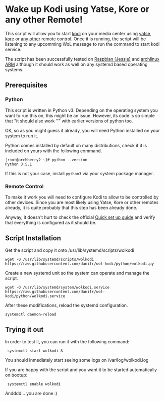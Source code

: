 # Wake up Kodi using Yatse, Kore or any other Remote!
This script will allow you to start [kodi](http://kodi.tv/about/) on your media center using [yatse](http://yatse.tv/redmine/projects/yatse), [kore](http://kodi.wiki/view/Kore) or [any other](http://kodi.wiki/view/Official_Kodi_Remote/iOS) remote control. Once it is running, the script will be listening to any upcomming WoL message to run the command to start kodi service.

The script has been successfully tested on [Raspbian (Jessie)](https://www.raspberrypi.org/downloads/raspbian/) and [archlinux ARM](http://archlinuxarm.org/) although it should work as well on any systemd based operating systems.

## Prerequisites

### Python

This script is written in Python v3. Depending on the operating system you want to run this on, this might be an issue. However, its code is so simple that "it should also work :tm:" with earlier versions of python too.

OK, so as you might guess it already, you will need Python installed on your system to run it.

Python comes installed by default on many distributions, check if it is included on yours with the following command.

```
[root@archberry2 ~]# python --version
Python 3.5.1
```

If this is not your case, install ```python3``` via your system package manager.

### Remote Control

To make it work you will need to configure Kodi to allow to be controlled by other devices. Since you are most likely using Yatse, Kore or other remotes already, it is quite probably that this step has been already done.

Anyway, it doesn't hurt to check the official [Quick set up guide](http://kodi.wiki/view/Smartphone/tablet_remotes) and verify that everything is configured as it should be.

## Script Installation

Get the script and copy it onto /usr/lib/systemd/scripts/wolkodi
```
wget -O /usr/lib/systemd/scripts/wolkodi https://raw.githubusercontent.com/danifr/wol-kodi/python/wolkodi.py
```
Create a new systemd unit so the system can operate and manage the script.
```
wget -O /usr/lib/systemd/system/wolkodi.service https://raw.githubusercontent.com/danifr/wol-kodi/python/wolkodi.service
```

After these modifications, reload the systemd configuration.
```
systemctl daemon-reload
```

## Trying it out

In order to test it, you can run it with the following command:
```
 systemctl start wolkodi &
```
You should inmediately start seeing some logs on /var/log/wolkodi.log

If you are happy with the script and you want it to be started automatically on bootup:
```
 systemctl enable wolkodi
```

Andddd... you are done :)
